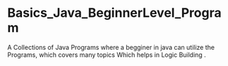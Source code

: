 # Basics_Java_BeginnerLevel_Program
A Collections of Java Programs where a begginer in java can utilize the Programs, which covers many topics
Which helps in Logic Building .

